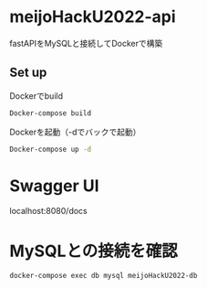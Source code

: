 # meijoHackU2022-api
fastAPIをMySQLと接続してDockerで構築

## Set up
Dockerでbuild
```bash
Docker-compose build
```
Dockerを起動（-dでバックで起動）
```bash
Docker-compose up -d
```

# Swagger UI
localhost:8080/docs

# MySQLとの接続を確認
```bash
docker-compose exec db mysql meijoHackU2022-db
```